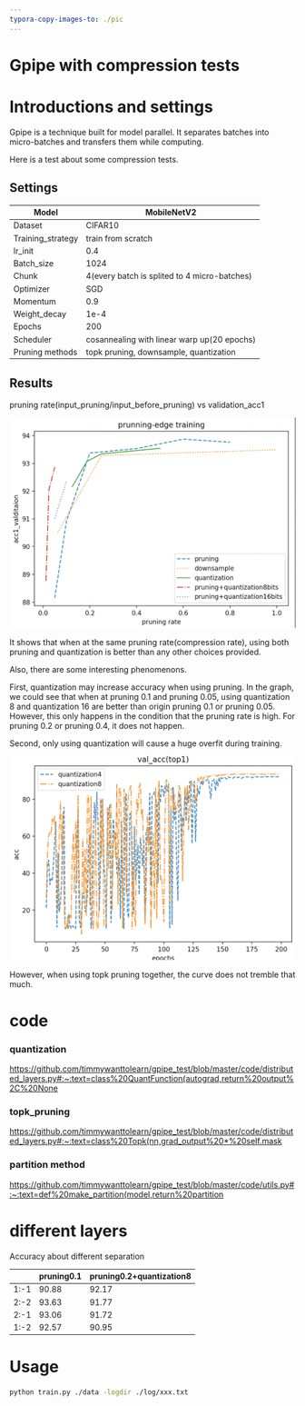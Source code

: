 ```yaml
---
typora-copy-images-to: ./pic
---
```


# Gpipe with compression tests

# Introductions and settings

Gpipe is a technique built for model parallel. It separates batches into micro-batches and transfers them while computing.

Here is a test about some compression tests.

## Settings

| Model             | MobileNetV2                                  |
| ----------------- | -------------------------------------------- |
| Dataset           | CIFAR10                                      |
| Training_strategy | train from scratch                           |
| lr_init           | 0.4                                          |
| Batch_size        | 1024                                         |
| Chunk             | 4(every batch is splited to 4 micro-batches) |
| Optimizer         | SGD                                          |
| Momentum          | 0.9                                          |
| Weight_decay      | 1e-4                                         |
| Epochs            | 200                                          |
| Scheduler         | cosannealing with linear warp up(20 epochs)  |
| Pruning methods   | topk pruning, downsample, quantization       |

## Results



pruning rate(input_pruning/input_before_pruning) vs validation_acc1

![image-20220215015840995](./pic/image-20220215015840995.png)



It shows that when at the same pruning rate(compression rate), using both pruning and quantization is better than any other choices provided.

Also, there are some interesting phenomenons.

First, quantization may increase accuracy when using pruning. In the graph, we could see that when at pruning 0.1 and pruning 0.05, using quantization 8 and quantization 16 are better than origin pruning 0.1 or pruning 0.05. However, this only happens in the condition that the pruning rate is high. For pruning 0.2 or pruning 0.4, it does not happen.



Second, only using quantization will cause a huge overfit during training.



![image-20220215102351169](./pic/image-20220215102351169.png)

However, when using topk pruning together, the curve does not tremble that much. 





# code

### quantization

https://github.com/timmywanttolearn/gpipe_test/blob/master/code/distributed_layers.py#:~:text=class%20QuantFunction(autograd,return%20output%2C%20None

### topk_pruning

https://github.com/timmywanttolearn/gpipe_test/blob/master/code/distributed_layers.py#:~:text=class%20Topk(nn,grad_output%20*%20self.mask

### partition method

https://github.com/timmywanttolearn/gpipe_test/blob/master/code/utils.py#:~:text=def%20make_partition(model,return%20partition

# different layers

Accuracy about different separation

|      | pruning0.1 | pruning0.2+quantization8 |
| ---- | ---------- | ------------------------ |
| 1:-1 | 90.88      | 92.17                    |
| 2:-2 | 93.63      | 91.77                    |
| 2:-1 | 93.06      | 91.72                    |
| 1:-2 | 92.57      | 90.95                    |

# Usage

```bash
python train.py ./data -logdir ./log/xxx.txt
```

